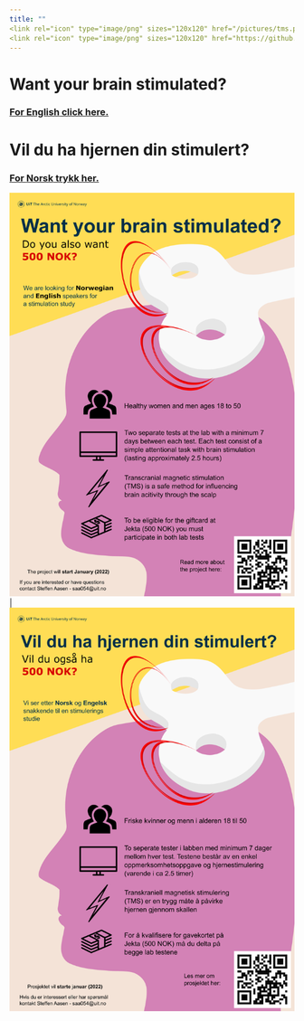 ```yaml
---
title: ""
<link rel="icon" type="image/png" sizes="120x120" href="/pictures/tms.png"/>
<link rel="icon" type="image/png" sizes="120x120" href="https://github.com/uitpsypro/1/blob/main/pictures/tms.png?raw=true"/>
---
```


# Want your brain stimulated?
### [For **English** click here.](https://uitpsypro.github.io/1/eng-info)


# Vil du ha hjernen din stimulert?
### [For **Norsk** trykk her.](https://uitpsypro.github.io/1/nor-info)


![English poster](/pictures/0-eng-poster-2.png) | ![Norsk poster](/pictures/1-nor-poster-2.png)


<!---
![Norsk poster](/pictures/1-nor-poster-2.png)


![test](/pictures/poster.png)
-->
